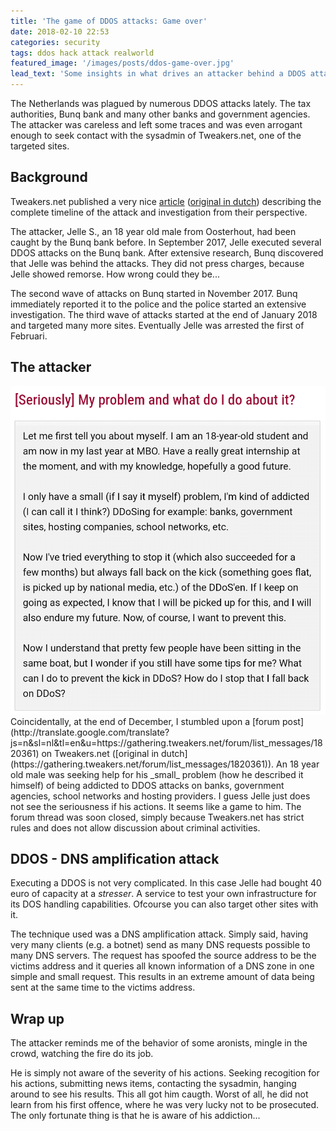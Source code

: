 ```yaml
---
title: 'The game of DDOS attacks: Game over'
date: 2018-02-10 22:53
categories: security
tags: ddos hack attack realworld
featured_image: '/images/posts/ddos-game-over.jpg'
lead_text: 'Some insights in what drives an attacker behind a DDOS attack.' 
---
```


The Netherlands was plagued by numerous DDOS attacks lately. The tax
authorities, Bunq bank and many other banks and government agencies.
The attacker was careless and left some traces and was even arrogant
enough to seek contact with the sysadmin of Tweakers.net, one of the
targeted sites.

## Background
Tweakers.net published a very nice
[article](http://translate.google.com/translate?js=n&sl=nl&tl=en&u=https://tweakers.net/reviews/6031/een-ddoser-betrapt-hoe-de-aanvaller-tegen-de-lamp-liep.html)
([original in dutch](https://tweakers.net/reviews/6031/een-ddoser-betrapt-hoe-de-aanvaller-tegen-de-lamp-liep.html))
describing the complete timeline of the attack and investigation from
their perspective.

The attacker, Jelle S., an 18 year old male from Oosterhout, had been
caught by the Bunq bank before. In September 2017, Jelle executed several
DDOS attacks on the Bunq bank. After extensive research, Bunq discovered
that Jelle was behind the attacks. They did not press charges, because
Jelle showed remorse. How wrong could they be... 

The second wave of attacks on Bunq started in November 2017. Bunq
immediately reported it to the police and the police started an
extensive investigation. The third wave of attacks started at the end
of January 2018 and targeted many more sites. Eventually Jelle was
arrested the first of Februari.

## The attacker
<img src="/images/posts/ddos-forum-post-en.png" alt="Forum post" class="media pull-right img-thumbnail" />
Coincidentally, at the end of December, I stumbled upon a
[forum post](http://translate.google.com/translate?js=n&sl=nl&tl=en&u=https://gathering.tweakers.net/forum/list_messages/1820361)
on Tweakers.net ([original in dutch](https://gathering.tweakers.net/forum/list_messages/1820361)).
An 18 year old male was seeking help for his _small_ problem (how he 
described it himself) of being addicted to DDOS attacks on banks,
government agencies, school networks and hosting providers. I guess
Jelle just does not see the seriousness if his actions. It seems
like a game to him. The forum thread was soon closed, simply because
Tweakers.net has strict rules and does not allow discussion about
criminal activities. 

## DDOS - DNS amplification attack
Executing a DDOS is not very complicated. In this case Jelle had bought
40 euro of capacity at a _stresser_. A service to test your own infrastructure
for its DOS handling capabilities. Ofcourse you can also target other sites
with it.

The technique used was a DNS amplification attack. Simply said, having
very many clients (e.g. a botnet) send as many DNS requests possible to
many DNS servers. The request has spoofed the source address to be the 
victims address and it queries all known information of a DNS zone in
one simple and small request. This results in an extreme amount of data
being sent at the same time to the victims address.

## Wrap up
The attacker reminds me of the behavior of some aronists, mingle in the crowd,
watching the fire do its job.

He is simply not aware of the severity of his actions. Seeking recogition
for his actions, submitting news items, contacting the sysadmin, hanging
around to see his results. This all got him caugth. Worst of all, he did
not learn from his first offence, where he was very lucky not to be
prosecuted. The only fortunate thing is that he is aware of his addiction...

